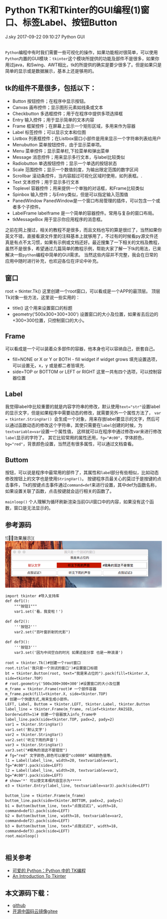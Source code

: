 <div class="blog-article">
<h1 class="title">Python TK和Tkinter的GUI编程(1)窗口、标签Label、按钮Button</h1>
<span class="author">J.sky</span>
<span class="time">2017-09-22 09:10:27</span>
<span class="tag">Python GUI</span>
</div>
</br>

`Python`编程中有时我们需要一些可视化的操作，如果功能相对很简单，可以使用`Python`内置的GUI模块：`tkinter`这个模块所提供的功能及部件不是很多，如果你用过java，和Swing、AWT相比，tk的所提供的确实是要少很多了。但是如果只是简单的显示或是数据展示，基本上还是够用的。

## tk的组件不是很多，包括以下：

+ Button	按钮控件；在程序中显示按钮。
+ Canvas	画布控件；显示图形元素如线条或文本
+ Checkbutton	多选框控件；用于在程序中提供多项选择框
+ Entry	输入控件；用于显示简单的文本内容
+ Frame	框架控件；在屏幕上显示一个矩形区域，多用来作为容器
+ Label	标签控件；可以显示文本和位图
+ Listbox	列表框控件；在Listbox窗口小部件是用来显示一个字符串列表给用户
+ Menubutton	菜单按钮控件，由于显示菜单项。
+ Menu	菜单控件；显示菜单栏,下拉菜单和弹出菜单
+ Message	消息控件；用来显示多行文本，与label比较类似
+ Radiobutton	单选按钮控件；显示一个单选的按钮状态
+ Scale	范围控件；显示一个数值刻度，为输出限定范围的数字区间
+ Scrollbar	滚动条控件，当内容超过可视化区域时使用，如列表框。.
+ Text	文本控件；用于显示多行文本
+ Toplevel	容器控件；用来提供一个单独的对话框，和Frame比较类似
+ Spinbox	输入控件；与Entry类似，但是可以指定输入范围值
+ PanedWindow	PanedWindow是一个窗口布局管理的插件，可以包含一个或者多个子控件。
+ LabelFrame	labelframe 是一个简单的容器控件。常用与复杂的窗口布局。
+ tkMessageBox	用于显示你应用程序的消息框。

之前在网上搜过，相关的教程不是很多，而且文档也写的算是很烂了，当然如果你英文不错，直接看源文件里的注释基本上就够用了，不过有的时候看py源文件还真是有点不太习惯，如果有示例或文档还好。最近搜集了一下相关的文档及教程，虽然不是很多，希望通过几篇简单的教程示例，帮助大家了解一下tk的用法，已来解决一些`python`编程中简单的GUI需求。
当然这些内容并不完整，我会在日常的应用中随时进行补充，也欢迎各位在评论中补充。

## 窗口

root = tkinter.Tk() 这里创建一个root窗口，可以看成是一个APP的最顶层。
顶层Tk对象一些方法，这里说一些实用的：

+ title() 这个用来设置窗口的标题
+ geometry('500x300+300+300') 设置窗口的大小及位置，如果省去后边的+300+300位置，只控制窗口的大小。

## Frame 

可以看成是一个可以装着众多部件的容器，他本身也可以容纳自己，嵌套自己。

+ fill=NONE or X or Y or BOTH - fill widget if widget grows 填充设置选项，可以设置无，x，y 或是都二者皆填充.
+ side=TOP or BOTTOM or LEFT or RIGHT 这里一共有四个选项，可以控制容器位置 


## Label

我觉得label中比较重要的就是内容字符串的修改，默认使用`text="str"`设置label的显示文字，但是如果程序中需要动态的修改，就需要另外一个属性方法了，
`var = tkinter.StringVar() `会生成一个对象，用来存放label要显示的文字，然后可以通过函数动态的修改这个字符串，其使只需要在`label`创建的时候，为`textvariable=var`设置一个属性值，
这样就可以在程序中通过修改var来进行修改`label`显示的字符了。
其它比较常用的属性还用，`fg="#c00"`，字体颜色，`bg="red"`，背景颜色设置，当然还有很多属性，可以通过文档查看。

## Buttom
按钮，可以说是程序中最常用的部件了，其属性和`labe`l部分有些相似，比如动态修改按钮上的文字也是使用`StringVar()`。
按键程序员最关心的莫过于是按键的点击事件，Tk的按键点击事件通过`command=def`来进行设置，其中def为函数名称，如果设置关联了函数，点击按键就会运行相关的函数了。

`mainloop()` 个人理解为循环刷新渲染当前GUI窗口中的内容，如果没有这个函数，窗口是无法显示的。

## 参考源码


![效果展示](![输入图片说明](assets/images/media/upload/2017/09/guia_xA7j7KG.png)

<pre><code class="python">import tkinter #导入支持库
def def1():
    """按钮1"""
    var1.set('看，我变啦！')
    
def def2():
    '''按钮2'''
    var2.set("百叶窗折射的光影")

def def3():
    '''按钮3'''
    var3.set('因为中间空白的时光 如果还能分享 也是一种浪漫')

root = tkinter.Tk()#创建一个root窗口
root.title('我只是一个测试的窗口')#设置窗口标题
bt = tkinter.Button(root, text="我是来占位的").pack(fill=tkinter.X, side=tkinter.TOP)
# root.geometry('500x300+300+300')#设置窗口的大小及位置
m_frame = tkinter.Frame(root)# 一个部件容器
m_frame.pack(fill=tkinter.X, side=tkinter.TOP)
# 创建一个快捷方式,用来生成小部件。
LEFT, Label, Buttom = tkinter.LEFT, tkinter.Label, tkinter.Button
label_line = tkinter.Frame(m_frame, relief=tkinter.RAISED, borderwidth=1)# 创建一个容器放入info_frame中
label_line.pack(side=tkinter.TOP, padx=2, pady=2)
var1 = tkinter.StringVar()
var1.set('默认文字')
var2 = tkinter.StringVar()
var2.set('听见下雨的声音')
var3 = tkinter.StringVar()
var3.set("#眼角的泪这不是错觉")
# fg="red" 文字颜色,颜色可以接受"cc0000" WEB颜色值等。
l1 = Label(label_line, width=20, textvariable=var1, fg="#c00").pack(side=LEFT)
l2 = Label(label_line, width=20, textvariable=var2, bg="#c00").pack(side=LEFT)
# show='*' 可以使文本框内容显示为*****
e3 = tkinter.Entry(label_line, textvariable=var3).pack(side=LEFT)

buttom_line = tkinter.Frame(m_frame)
buttom_line.pack(side=tkinter.BOTTOM, padx=2, pady=1)
b1 = Buttom(buttom_line, text="点我试试1", width=18, command=def1).pack(side=LEFT)
b2 = Buttom(buttom_line, width=18, textvariable=var2, command=def2).pack(side=LEFT)
b3 = Buttom(buttom_line, text="点我试试3", width=18, command=def3).pack(side=LEFT)
root.mainloop() 

</code></pre>


## 相关参考

+ [可爱的 Python：Python 中的 TK编程](https://www.ibm.com/developerworks/cn/linux/sdk/python/charm-12/index.html)
+ [An Introduction To Tkinter](http://effbot.org/tkinterbook/tkinter-index.htm)

## 本文源码下载：

+ [github](https://github.com/bosichong/17python.com/tree/master/gui)
+ [开源中国码云镜像gitee](https://gitee.com/J_Sky/17python.com/tree/master/gui)